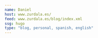 ```yaml
---
name: Daniel
host: www.zurdala.es/
feed: www.zurdala.es/blog/index.xml
ssg: hugo
type: "blog, personal, spanish, english"
---
```

